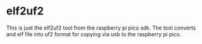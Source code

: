 # elf2uf2

This is just the elf2uf2 tool from the raspberry pi pico sdk.
The tool converts and elf file into uf2 format for
copying via usb to the raspberry pi pico.


